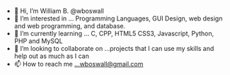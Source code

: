 - 👋 Hi, I’m William B. @wboswall
- 👀 I’m interested in ... Programming Languages, GUI Design, web design and web programming, and database.
- 🌱 I’m currently learning ... C, CPP, HTML5 CSS3, Javascript, Python, PHP and MySQL
- 💞️ I’m looking to collaborate on ...projects that I can use my skills and help out as much as I can
- 📫 How to reach me ...wboswall@gmail.com

<!---
wboswall/wboswall is a ✨ special ✨ repository because its `README.md` (this file) appears on your GitHub profile.
You can click the Preview link to take a look at your changes.
--->

